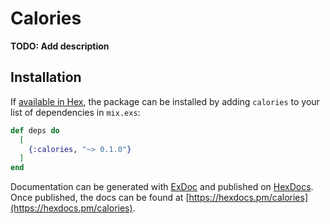 # Calories

**TODO: Add description**

## Installation

If [available in Hex](https://hex.pm/docs/publish), the package can be installed
by adding `calories` to your list of dependencies in `mix.exs`:

```elixir
def deps do
  [
    {:calories, "~> 0.1.0"}
  ]
end
```

Documentation can be generated with [ExDoc](https://github.com/elixir-lang/ex_doc)
and published on [HexDocs](https://hexdocs.pm). Once published, the docs can
be found at [https://hexdocs.pm/calories](https://hexdocs.pm/calories).

